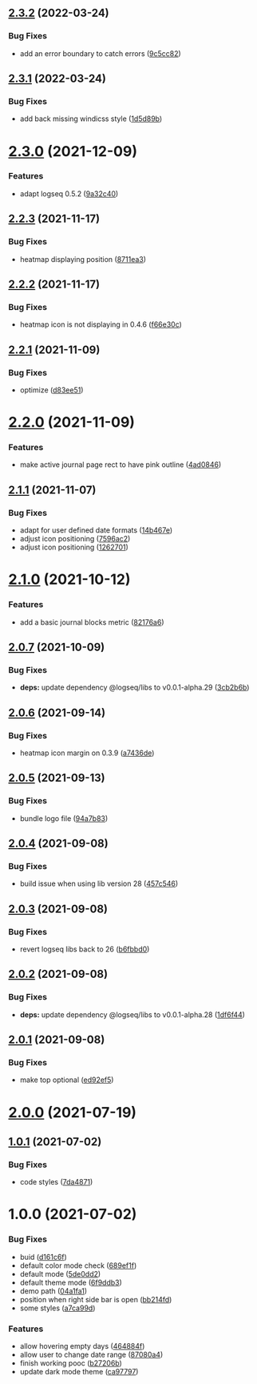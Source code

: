 ## [2.3.2](https://github.com/pengx17/logseq-plugin-heatmap/compare/v2.3.1...v2.3.2) (2022-03-24)


### Bug Fixes

* add an error boundary to catch errors ([9c5cc82](https://github.com/pengx17/logseq-plugin-heatmap/commit/9c5cc823ef16d33eb0e87c91862aed84a30ec1a6))

## [2.3.1](https://github.com/pengx17/logseq-plugin-heatmap/compare/v2.3.0...v2.3.1) (2022-03-24)


### Bug Fixes

* add back missing windicss style ([1d5d89b](https://github.com/pengx17/logseq-plugin-heatmap/commit/1d5d89b94f6f369d7c4ce0be67ee78cf53675820))

# [2.3.0](https://github.com/pengx17/logseq-plugin-heatmap/compare/v2.2.3...v2.3.0) (2021-12-09)


### Features

* adapt logseq 0.5.2 ([9a32c40](https://github.com/pengx17/logseq-plugin-heatmap/commit/9a32c405b39695288775c21b5e01272f25f183ef))

## [2.2.3](https://github.com/pengx17/logseq-plugin-heatmap/compare/v2.2.2...v2.2.3) (2021-11-17)


### Bug Fixes

* heatmap displaying position ([8711ea3](https://github.com/pengx17/logseq-plugin-heatmap/commit/8711ea3eaa5a766240242eb6041d557d6db5cca4))

## [2.2.2](https://github.com/pengx17/logseq-plugin-heatmap/compare/v2.2.1...v2.2.2) (2021-11-17)


### Bug Fixes

* heatmap icon is not displaying in 0.4.6 ([f66e30c](https://github.com/pengx17/logseq-plugin-heatmap/commit/f66e30cac2a1da84da9ac8f2d827c5986f8bd6b5))

## [2.2.1](https://github.com/pengx17/logseq-plugin-heatmap/compare/v2.2.0...v2.2.1) (2021-11-09)


### Bug Fixes

* optimize ([d83ee51](https://github.com/pengx17/logseq-plugin-heatmap/commit/d83ee518be34339888db20f25c7f1b265d77b529))

# [2.2.0](https://github.com/pengx17/logseq-plugin-heatmap/compare/v2.1.1...v2.2.0) (2021-11-09)


### Features

* make active journal page rect to have pink outline ([4ad0846](https://github.com/pengx17/logseq-plugin-heatmap/commit/4ad0846ff1b3fe24789631e82249db0268741f3f))

## [2.1.1](https://github.com/pengx17/logseq-plugin-heatmap/compare/v2.1.0...v2.1.1) (2021-11-07)


### Bug Fixes

* adapt for user defined date formats ([14b467e](https://github.com/pengx17/logseq-plugin-heatmap/commit/14b467e1556dc5be96a606bef277765ea0472a52))
* adjust icon positioning ([7596ac2](https://github.com/pengx17/logseq-plugin-heatmap/commit/7596ac2c3008094c6612df566a8a1d00e7c583b4))
* adjust icon positioning ([1262701](https://github.com/pengx17/logseq-plugin-heatmap/commit/1262701ce55135031ee6c1c0cb69a661ad96f010))

# [2.1.0](https://github.com/pengx17/logseq-plugin-heatmap/compare/v2.0.7...v2.1.0) (2021-10-12)


### Features

* add a basic journal blocks metric ([82176a6](https://github.com/pengx17/logseq-plugin-heatmap/commit/82176a6065b75c4d63267a736d1663b690fd4416))

## [2.0.7](https://github.com/pengx17/logseq-plugin-heatmap/compare/v2.0.6...v2.0.7) (2021-10-09)


### Bug Fixes

* **deps:** update dependency @logseq/libs to v0.0.1-alpha.29 ([3cb2b6b](https://github.com/pengx17/logseq-plugin-heatmap/commit/3cb2b6b6adf67549566226c8391fc8636ce05764))

## [2.0.6](https://github.com/pengx17/logseq-plugin-heatmap/compare/v2.0.5...v2.0.6) (2021-09-14)


### Bug Fixes

* heatmap icon margin on 0.3.9 ([a7436de](https://github.com/pengx17/logseq-plugin-heatmap/commit/a7436de65f650c39d665d97208fa9638a8b3ff5e))

## [2.0.5](https://github.com/pengx17/logseq-plugin-heatmap/compare/v2.0.4...v2.0.5) (2021-09-13)


### Bug Fixes

* bundle logo file ([94a7b83](https://github.com/pengx17/logseq-plugin-heatmap/commit/94a7b833f99dcc1fbf508420774247974065a855))

## [2.0.4](https://github.com/pengx17/logseq-plugin-heatmap/compare/v2.0.3...v2.0.4) (2021-09-08)


### Bug Fixes

* build issue when using lib version 28 ([457c546](https://github.com/pengx17/logseq-plugin-heatmap/commit/457c546a4188254ad7997bad5434ef2a8fb36b58))

## [2.0.3](https://github.com/pengx17/logseq-plugin-heatmap/compare/v2.0.2...v2.0.3) (2021-09-08)


### Bug Fixes

* revert logseq libs back to 26 ([b6fbbd0](https://github.com/pengx17/logseq-plugin-heatmap/commit/b6fbbd00f812481f1a0d7441914f02f8417be34e))

## [2.0.2](https://github.com/pengx17/logseq-plugin-heatmap/compare/v2.0.1...v2.0.2) (2021-09-08)


### Bug Fixes

* **deps:** update dependency @logseq/libs to v0.0.1-alpha.28 ([1df6f44](https://github.com/pengx17/logseq-plugin-heatmap/commit/1df6f44c18bb11c16bdf42653a1c4a27f43ebaf6))

## [2.0.1](https://github.com/pengx17/logseq-plugin-heatmap/compare/v2.0.0...v2.0.1) (2021-09-08)


### Bug Fixes

* make top optional ([ed92ef5](https://github.com/pengx17/logseq-plugin-heatmap/commit/ed92ef5e1f23eda0193742789e0718fd98035f6b))

# [2.0.0](https://github.com/pengx17/logseq-plugin-heatmap/compare/v1.0.1...v2.0.0) (2021-07-19)

## [1.0.1](https://github.com/pengx17/logseq-plugin-heatmap/compare/v1.0.0...v1.0.1) (2021-07-02)


### Bug Fixes

* code styles ([7da4871](https://github.com/pengx17/logseq-plugin-heatmap/commit/7da48710fd63353de3518f5e5c5bdf245ad45772))

# 1.0.0 (2021-07-02)


### Bug Fixes

* buid ([d161c6f](https://github.com/pengx17/logseq-plugin-heatmap/commit/d161c6f97ab448198779c5df1279fcd54cd09269))
* default color mode check ([689ef1f](https://github.com/pengx17/logseq-plugin-heatmap/commit/689ef1fffbbb0f2be43f2a638cd2fc6b390ad2bf))
* default mode ([5de0dd2](https://github.com/pengx17/logseq-plugin-heatmap/commit/5de0dd28fffa50a6574956ab3f604463e3495146))
* default theme mode ([6f9ddb3](https://github.com/pengx17/logseq-plugin-heatmap/commit/6f9ddb3c6c971dc8284dbe077e6ab77f23c1c8c9))
* demo path ([04a1fa1](https://github.com/pengx17/logseq-plugin-heatmap/commit/04a1fa1a1ab071e706a7e42c6e4df28e3e1a13e3))
* position when right side bar is open ([bb214fd](https://github.com/pengx17/logseq-plugin-heatmap/commit/bb214fd4a9d9b3f0b277e2b0cb500f988ab7c7af))
* some styles ([a7ca99d](https://github.com/pengx17/logseq-plugin-heatmap/commit/a7ca99d4ffa3a009bae27e720b124dcfe04a2959))


### Features

* allow hovering empty days ([464884f](https://github.com/pengx17/logseq-plugin-heatmap/commit/464884f827f0e4e7b55064558afd4e43d0023f1e))
* allow user to change date range ([87080a4](https://github.com/pengx17/logseq-plugin-heatmap/commit/87080a48245acb01a521b0f51a95570257a8037c))
* finish working pooc ([b27206b](https://github.com/pengx17/logseq-plugin-heatmap/commit/b27206b05b04fa592efa8d0abab0335d8ac9c130))
* update dark mode theme ([ca97797](https://github.com/pengx17/logseq-plugin-heatmap/commit/ca97797e800f426c50449189b90dfc4f24d4c4c1))
